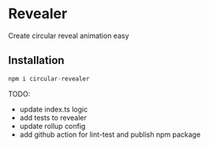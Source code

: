 # Revealer

Create circular reveal animation easy

## Installation

```js
npm i circular-revealer
```

TODO:

- update index.ts logic
- add tests to revealer
- update rollup config
- add github action for lint-test and publish npm package
